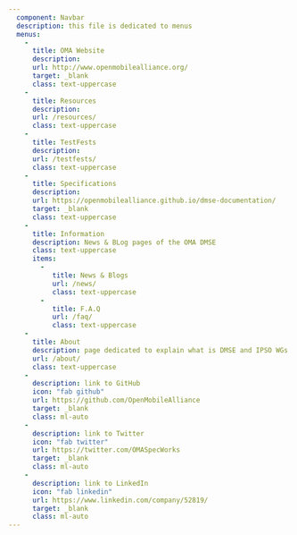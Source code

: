```yaml
---
  component: Navbar
  description: this file is dedicated to menus
  menus:
    - 
      title: OMA Website
      description: 
      url: http://www.openmobilealliance.org/
      target: _blank
      class: text-uppercase
    -
      title: Resources
      description:
      url: /resources/
      class: text-uppercase
    -
      title: TestFests
      description:
      url: /testfests/
      class: text-uppercase
    -
      title: Specifications
      description:
      url: https://openmobilealliance.github.io/dmse-documentation/
      target: _blank
      class: text-uppercase
    - 
      title: Information
      description: News & BLog pages of the OMA DMSE
      class: text-uppercase
      items:
        -
           title: News & Blogs
           url: /news/
           class: text-uppercase
        -
           title: F.A.Q
           url: /faq/
           class: text-uppercase
    -
      title: About
      description: page dedicated to explain what is DMSE and IPSO WGs
      url: /about/
      class: text-uppercase
    - 
      description: link to GitHub
      icon: "fab github"
      url: https://github.com/OpenMobileAlliance
      target: _blank
      class: ml-auto
    - 
      description: link to Twitter
      icon: "fab twitter"
      url: https://twitter.com/OMASpecWorks
      target: _blank
      class: ml-auto
    - 
      description: link to LinkedIn
      icon: "fab linkedin"
      url: https://www.linkedin.com/company/52819/
      target: _blank
      class: ml-auto
---
```

